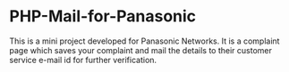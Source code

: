 # PHP-Mail-for-Panasonic
This is a mini project developed for Panasonic Networks. It is a complaint page which saves your complaint and mail the details to their customer service e-mail id for further verification. 
